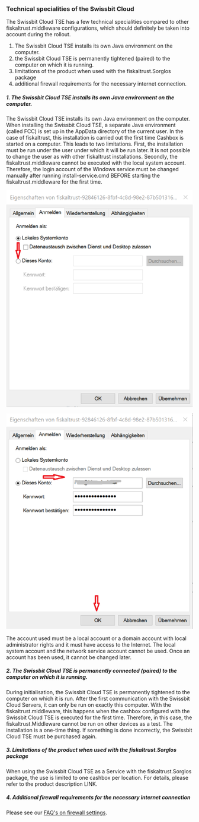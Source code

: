 ### Technical specialities of the Swissbit Cloud
The Swissbit Cloud TSE has a few technical specialities compared to other fiskaltrust.middleware configurations, which should definitely be taken into account during the rollout. 
1. The Swissbit Cloud TSE installs its own Java environment on the computer. 
2. the Swissbit Cloud TSE is permanently tightened (paired) to the computer on which it is running.
3. limitations of the product when used with the fiskaltrust.Sorglos package
4. additional firewall requirements for the necessary internet connection.

##### 1. The Swissbit Cloud TSE installs its own Java environment on the computer. 
The Swissbit Cloud TSE installs its own Java environment on the computer.
When installing the Swissbit Cloud TSE, a separate Java environment (called FCC) is set up in the AppData directory of the current user. In the case of fiskaltrust, this installation is carried out the first time Cashbox is started on a computer. This leads to two limitations. First, the installation must be run under the user under which it will be run later. It is not possible to change the user as with other fiskaltrust installations. Secondly, the fiskaltrust.middleware cannot be executed with the local system account. Therefore, the login account of the Windows service must be changed manually after running install-service.cmd BEFORE starting the fiskaltrust.middleware for the first time.

![ServiceAccount1](images/service-account-1.png)

![ServiceAccount1](images/service-account-2.png)
  
The account used must be a local account or a domain account with local administrator rights and it must have access to the Internet. The local system account and the network service account cannot be used. Once an account has been used, it cannot be changed later.

##### 2. The Swissbit Cloud TSE is permanently connected (paired) to the computer on which it is running.
During initialisation, the Swissbit Cloud TSE is permanently tightened to the computer on which it is run. After the first communication with the Swissbit Cloud Servers, it can only be run on exactly this computer. With the fiskaltrust.middleware, this happens when the cashbox configured with the Swissbit Cloud TSE is executed for the first time. 
Therefore, in this case, the fiskaltrust.Middleware cannot be run on other devices as a test. The installation is a one-time thing. If something is done incorrectly, the Swissbit Cloud TSE must be purchased again.

##### 3. Limitations of the product when used with the fiskaltrust.Sorglos package
When using the Swissbit Cloud TSE as a Service with the fiskaltrust.Sorglos package, the use is limited to one cashbox per location. For details, please refer to the product description LINK.

##### 4. Additional firewall requirements for the necessary internet connection
Please see our [FAQ's on firewall settings](https://docs.fiskaltrust.cloud/doc/productdescription-de-doc/for-posdealers/04-after-sales/troubleshooting-firewall.html).
